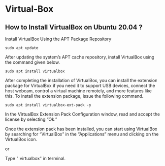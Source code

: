 # Virtual-Box
## How to Install VirtualBox on Ubuntu 20.04 ?

Install VirtualBox Using the APT Package Repository

```
sudo apt update 
```
After updating the system’s APT cache repository, install VirtualBox using the command given below.
```
sudo apt install virtualbox
```

After completing the installation of VirtualBox, you can install the extension package for VirtualBox if you need it to support USB devices, connect the host webcam, control a virtual machine remotely, and more features like this. To install the extension package, issue the following command.

```
sudo apt install virtualbox-ext-pack -y
```

In the VirtualBox Extension Pack Configuration window, read and accept the license by selecting “Ok.”

Once the extension pack has been installed, you can start using VirtualBox by searching for “VirtualBox” in the “Applications” menu and clicking on the VirtualBox icon.

or

Type " virtualbox" in terminal.


